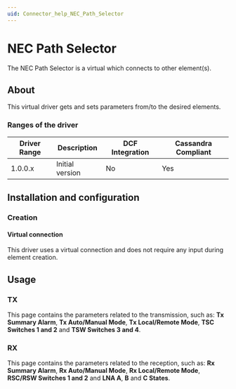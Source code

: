 ```yaml
---
uid: Connector_help_NEC_Path_Selector
---
```


# NEC Path Selector

The NEC Path Selector is a virtual which connects to other element(s).

## About

This virtual driver gets and sets parameters from/to the desired elements.

### Ranges of the driver

| **Driver Range** | **Description** | **DCF Integration** | **Cassandra Compliant** |
|------------------|-----------------|---------------------|-------------------------|
| 1.0.0.x          | Initial version | No                  | Yes                     |

## Installation and configuration

### Creation

#### Virtual connection

This driver uses a virtual connection and does not require any input during element creation.

## Usage

### TX

This page contains the parameters related to the transmission, such as: **Tx Summary Alarm**, **Tx Auto/Manual Mode**, **Tx Local/Remote Mode**, **TSC Switches 1 and 2** and **TSW Switches 3 and 4**.

### RX

This page contains the parameters related to the reception, such as: **Rx Summary Alarm**, ****Rx** Auto/Manual Mode**, ****Rx** Local/Remote Mode**, **RSC/RSW Switches 1 and 2** and **LNA A**, **B** and **C States**.

